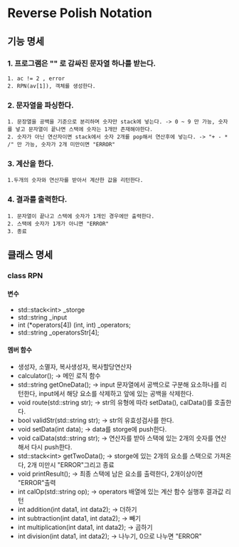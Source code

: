 # Reverse Polish Notation
## 기능  명세
### 1. 프로그램은 "" 로 감싸진 문자열 하나를 받는다.
	1. ac != 2 , error
	2. RPN(av[1]), 객체를 생성한다.
### 2. 문자열을 파싱한다.
	1. 문장열을 공백을 기준으로 분리하며 숫자만 stack에 넣는다. -> 0 ~ 9 만 가능, 숫자를 넣고 문자열이 끝나면 스택에 숫자는 1개만 존재해야한다.
	2. 숫자가 아닌 연산자이면 stack에서 숫자 2개를 pop해서 연산후에 넣는다. -> "+ - * /" 만 가능, 숫자가 2개 미만이면 "ERROR"
### 3. 계산을 한다.
	1.두개의 숫자와 연산자를 받아서 계산한 값을 리턴한다.
### 4. 결과를 출력한다.
	1. 문자열이 끝나고 스택에 숫자가 1개인 경우에만 출력한다.
	2. 스택에 숫자가 1개가 아니면 "ERROR"
	3. 종료
## 클래스 명세
### class RPN
#### 변수
- std::stack\<int\> \_storge
- std::string \_input
- int (\*operators[4]) (int, int) \_operators;
- std::string \_operatorsStr[4];
#### 멤버 함수
- 생성자, 소멸자, 복사생성자, 복사할당연산자
- calculator(); -> 메인 로직 함수
- std::string getOneData(); -> input 문자열에서 공백으로 구분해 요소하나를 리턴한다, input에서 해당 요소를 삭제하고 앞에 있는 공백을 삭제한다.
- void route(std::string str); -> str의 유형에 따라 setData(), calData()를 호출한다.
- bool validStr(std::string str); -> str의 유효성검사를 한다.
- void setData(int data); -> data를 storge에 push한다.
- void calData(std::string str); -> 연산자를 받아 스택에 있는 2개의 숫자를 연산해서 다시 push한다.
- std::stack\<int\> getTwoData(); -> storge에 있는 2개의 요소를 스택으로 가져온다, 2개 미만시 "ERROR"그리고 종료
- void printResult(); -> 최종 스택에 남은 요소를 출력한다, 2개이상이면 "ERROR"출력
- int calOp(std::string op); -> operators 배열에 있는 계산 함수 실행후 결과값 리턴
- int addition(int data1, int data2); -> 더하기
- int subtraction(int data1, int data2); -> 빼기
- int multiplication(int data1, int data2); -> 곱하기
- int division(int data1, int data2); -> 나누기, 0으로 나누면 "ERROR"
